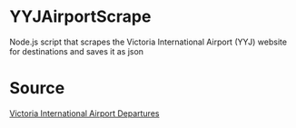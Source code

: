 # YYJAirportScrape
Node.js script that scrapes the Victoria International Airport (YYJ) website for destinations and saves it as json

# Source
[Victoria International Airport Departures](http://www.victoriaairport.com/departures)

